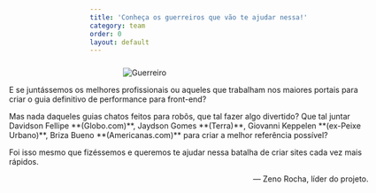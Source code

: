 ```yaml
---
title: 'Conheça os guerreiros que vão te ajudar nessa!'
category: team
order: 0
layout: default
---
```


<div style="float: left; margin: 10px 0 0 60px;">
  <img src="/img/geeks/17.png" alt="Guerreiro" />
</div>

<div style="width: 660px; float: right;">

<p style="margin-left: 10px;">E se juntássemos os melhores profissionais ou aqueles que trabalham nos maiores portais para criar o guia definitivo de performance para front-end?</p>

<p style="margin-left: 10px;">Mas nada daqueles guias chatos feitos para robôs, que tal fazer algo divertido? Que tal juntar Davidson Fellipe **(Globo.com)**, Jaydson Gomes **(Terra)**, Giovanni Keppelen **(ex-Peixe Urbano)**, Briza Bueno **(Americanas.com)** para criar a melhor referência possível?</p>

<p style="margin-left: 10px;">Foi isso mesmo que fizéssemos e queremos te ajudar nessa batalha de criar sites cada vez mais rápidos.</p>

<p style="float: right; margin-top: 0;">&mdash; Zeno Rocha, líder do projeto.</p>

</div>

